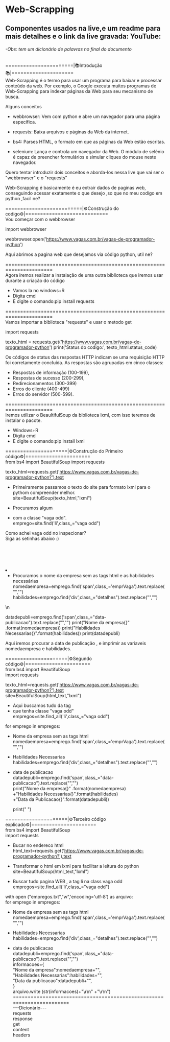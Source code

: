 # Web-Scrapping
## Componentes usados na live,e um readme para mais detalhes e o link da live gravada: YouTube:
###### -Obs: tem um dicionário de palavras no final do documento

=======================|📚Introdução📚|=====================<br />
Web-Scrapping é o termo para usar um programa para baixar e processar conteúdo da web.
Por exemplo, o Google executa muitos programas de Web-Scrapping para indexar 
páginas da Web para seu mecanismo de busca.

Alguns conceitos 
* webbrowser: Vem com python e abre um navegador para uma página específica.

* requests: Baixa arquivos e páginas da Web da internet.

* bs4: Parses HTML, o formato em que as páginas da Web estão escritas.

* selenium: Lança e controla um navegador da Web. O módulo de selênio é capaz de preencher formulários e simular cliques do mouse neste navegador.

Quero tentar introduzir dois conceitos e aborda-los nessa live que vai ser o "webbrowser" e o "requests"

Web-Scrapping é basicamente é eu extrair dados de paginas web, conseguindo acessar exatamente o que desejo 
,so que no meu codigo em python ,facil ne?

==========================|⚙️Construção do codigo⚙️|============================<br />
Vou começar com o webbrowser

import webbrowser

webbrowser.open('https://www.vagas.com.br/vagas-de-programador-python')

Aqui abrimos a pagina web que desejamos via código python, util ne? 

======================================================================<br />
Agora iremos realizar a instalação de uma outra biblioteca que iremos usar durante a criação do código
* Vamos la no windows+R 
* Digita cmd 
* E digite o comando:pip install requests

======================================================================<br />
Vamos importar a biblioteca "requests" e usar o metodo get

import requests

texto_html = requests.get('https://www.vagas.com.br/vagas-de-programador-python')
print('Status do codigo:', texto_html.status_code)

Os códigos de status das respostas HTTP indicam se uma requisição HTTP foi corretamente concluída.
As respostas são agrupadas em cinco classes:

* Respostas de informação (100-199),
* Respostas de sucesso (200-299),
* Redirecionamentos (300-399)
* Erros do cliente (400-499)
* Erros do servidor (500-599).

======================================================================<br />
Iremos utilizar o BeaultifulSoup da biblioteca lxml, com isso teremos de instalar 
o pacote.
* Windows+R 
* Digita cmd 
* E digite o comando:pip install lxml

=====================|⚙️Construção do Primeiro código⚙️|======================<br />
from bs4 import BeautifulSoup
import requests 

texto_html=requests.get('https://www.vagas.com.br/vagas-de-programador-python?').text

* Primeiramente passamos o texto do site para formato lxml para o pythom compreender melhor.<br />
site=BeautifulSoup(texto_html,"lxml")

* Procuramos algum <li> com a classe "vaga odd".<br />
emprego=site.find('li',class_="vaga odd")

Como achei vaga odd no inspecionar? <br />
Siga as setinhas abaixo :)<br />
<div class="pesquisaConteudoWrapper"> <br />
  <section id="pesquisaResultado"> <br />
    <section class="grupoDeVagas">  <br />
      <div id="todasVagas"> <br />
         <li class="vaga odd"> <br />
  
* Procuramos o nome da empresa sem as tags html e as habilidades necessárias<br />
nomedaempresa=emprego.find('span',class_='emprVaga').text.replace("","")
habilidades=emprego.find('div',class_="detalhes").text.replace("","")

\n

datadepubli=emprego.find('span',class_="data-publicacao").text.replace("","")
print("Nome da empresa{}" .format(nomedaempresa))
print("Habilidades Necessarias{}".format(habilidades))
print(datadepubli)
  
Aqui iremos procurar a data de publicação , e imprimir as variaveis nomedaempresa e habilidades.
  
=====================|⚙️Segundo código⚙️|======================<br />
from bs4 import BeautifulSoup<br />
import requests 

texto_html=requests.get('https://www.vagas.com.br/vagas-de-programador-python?').text<br />
site=BeautifulSoup(html_text,"lxml")<br />
  
* Aqui buscamos tudo da tag <li> que tenha classe "vaga odd"<br />
empregos=site.find_all('li',class_="vaga odd")
  
for emprego in empregos:<br />
  
* Nome da empresa sem as tags html<br />
  nomedaempresa=emprego.find('span',class_='emprVaga').text.replace("","")
  
* Habilidades Necessarias<br />
  habilidades=emprego.find('div',class_="detalhes").text.replace("","")
  
* data de publicacao<br />
  datadepubli=emprego.find('span',class_="data-publicacao").text.replace("","")<br />
  print("Nome da empresa{}" .format(nomedaempresa)<br />
       +"Habilidades Necessarias{}".format(habilidades)<br />
       +"Data da Publicacao{}".format(datadepubli))

  print(" ")     
  
=====================|⚙️Terceiro código explicado⚙️|======================<br />
from bs4 import BeautifulSoup<br />
import requests 


  * Bucar no endereco html<br />
html_text=requests.get('https://www.vagas.com.br/vagas-de-programador-python?').text<br />

  * Transformar o html em lxml para facilitar a leitura do python<br />
site=BeautifulSoup(html_text,"lxml")<br />

  * Buscar tudo  pagina WEB , a tag li na class vaga odd<br />
empregos=site.find_all('li',class_="vaga odd")

with open ("empregos.txt","w",'encoding='utf-8') as arquivo:<br />
  for emprego in empregos:<br />
  
  * Nome da empresa sem as tags html<br />
    nomedaempresa=emprego.find('span',class_='emprVaga').text.replace("","")<br />
  
  * Habilidades Necessarias<br />
    habilidades=emprego.find('div',class_="detalhes").text.replace("","")<br />
  
  * data de publicacao<br />
    datadepubli=emprego.find('span',class_="data-publicacao").text.replace("","")<br />
    informacoes={<br />
      "Nome da empresa":nomedaempresa+"",<br />
      "Habilidades Necessarias":habilidades+"",<br />
      "Data da publicacao":datadepubli+"",<br />
    }<br />
    arquivo.write (str(informacoes)+"\r\n" +"\r\n")
======================================================================<br />
---Dicionário---<br />
requests<br />
response<br />
get<br />
content<br />
headers<br />
